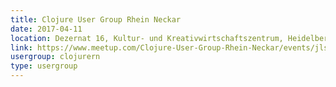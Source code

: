 ```yaml
---
title: Clojure User Group Rhein Neckar
date: 2017-04-11
location: Dezernat 16, Kultur- und Kreativwirtschaftszentrum, Heidelberg
link: https://www.meetup.com/Clojure-User-Group-Rhein-Neckar/events/jlsljmywgbpb/
usergroup: clojurern
type: usergroup
---
```

